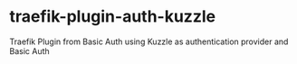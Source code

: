 # traefik-plugin-auth-kuzzle
Traefik Plugin from Basic Auth using Kuzzle as authentication provider and Basic Auth
